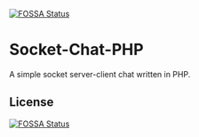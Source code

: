 [![FOSSA Status](https://app.fossa.io/api/projects/git%2Bgithub.com%2Fdarkrishabh%2FSocket-Chat-PHP.svg?type=shield)](https://app.fossa.io/projects/git%2Bgithub.com%2Fdarkrishabh%2FSocket-Chat-PHP?ref=badge_shield)

Socket-Chat-PHP
===============

A simple socket server-client chat written in PHP.


## License
[![FOSSA Status](https://app.fossa.io/api/projects/git%2Bgithub.com%2Fdarkrishabh%2FSocket-Chat-PHP.svg?type=large)](https://app.fossa.io/projects/git%2Bgithub.com%2Fdarkrishabh%2FSocket-Chat-PHP?ref=badge_large)